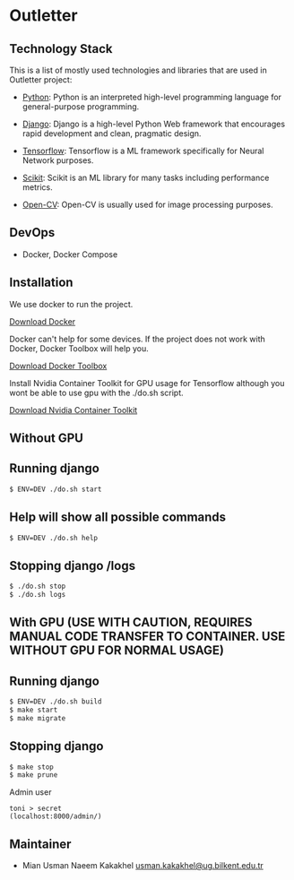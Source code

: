 # Outletter

## Technology Stack
This is a list of mostly used technologies and libraries that are used in Outletter project:

- [Python](https://www.python.org/): Python is an interpreted high-level programming language for general-purpose programming.

- [Django](https://www.djangoproject.com/): Django is a high-level Python Web framework that encourages rapid development and clean, pragmatic design.

- [Tensorflow](https://www.tensorflow.org/): Tensorflow is a ML framework specifically for Neural Network purposes.

- [Scikit](https://scikit-learn.org/stable/): Scikit is an ML library for many tasks including performance metrics.

- [Open-CV](https://opencv.org/): Open-CV is usually used for image processing purposes.

## DevOps
- Docker, Docker Compose

## Installation
We use docker to run the project.

[Download Docker](https://www.docker.com/community-edition)

Docker can't help for some devices. If the project does not work with Docker, Docker Toolbox will help you.

[Download Docker Toolbox](https://docs.docker.com/toolbox/toolbox_install_windows/#step-2-install-docker-toolbox)

Install Nvidia Container Toolkit for GPU usage for Tensorflow although you wont be able to use gpu with the ./do.sh script.

[Download Nvidia Container Toolkit](https://docs.nvidia.com/datacenter/cloud-native/container-toolkit/install-guide.html#docker)

## Without GPU

## Running django

```bash
$ ENV=DEV ./do.sh start
```

## Help will show all possible commands

```bash
$ ENV=DEV ./do.sh help
```

## Stopping django /logs
```bash
$ ./do.sh stop
$ ./do.sh logs
```

## With GPU (USE WITH CAUTION, REQUIRES MANUAL CODE TRANSFER TO CONTAINER. USE WITHOUT GPU FOR NORMAL USAGE)
## Running django

```bash
$ ENV=DEV ./do.sh build
$ make start
$ make migrate
```

## Stopping django
```bash
$ make stop
$ make prune
```

Admin user
```
toni > secret
(localhost:8000/admin/) 
```

## Maintainer
- Mian Usman Naeem Kakakhel <usman.kakakhel@ug.bilkent.edu.tr>
